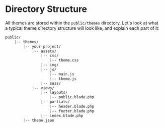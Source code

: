 # Directory Structure

All themes are stored within the `public/themes` directory. Let's look at what a typical theme directory structure will look like, and explain each part of it:

```txt
public/
    |-- themes/
        |-- your-project/
            |-- assets/
                |-- css/
                    |-- theme.css
                |-- img/
                |-- js/
                    |-- main.js
                    |-- theme.js
                |-- sass/
            |-- views/
                |-- layouts/
                    |-- public.blade.php    
                |-- partials/
                    |-- header.blade.php
                    |-- footer.blade.php
                |-- index.blade.php
        |-- theme.json
```
